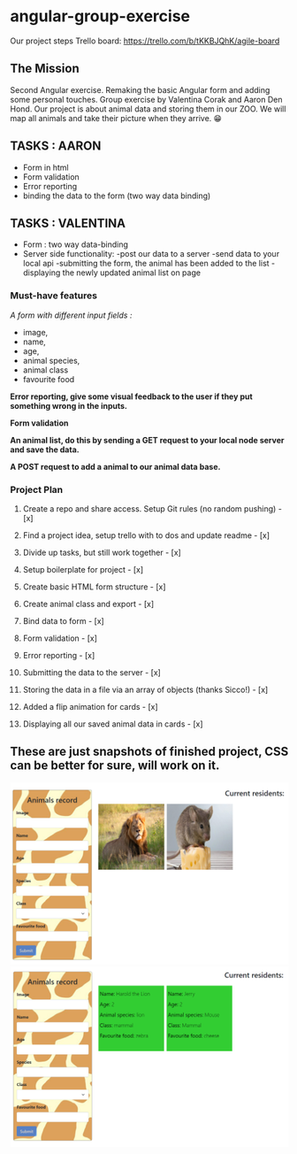 # angular-group-exercise

Our project steps Trello board: https://trello.com/b/tKKBJQhK/agile-board

## The Mission

Second Angular exercise. Remaking the basic Angular form and adding some personal touches.
Group exercise by Valentina Corak and Aaron Den Hond.
Our project is about animal data and storing them in our ZOO. We will map all animals and take their picture when they arrive. 😁

## TASKS : AARON

- Form in html
- Form validation
- Error reporting
- binding the data to the form (two way data binding)

## TASKS : VALENTINA

- Form : two way data-binding
- Server side functionality:
  -post our data to a server
  -send data to your local api
  -submitting the form, the animal has been added to the list
  -displaying the newly updated animal list on page

### Must-have features

_A form with different input fields :_

- image,
- name,
- age,
- animal species,
- animal class
- favourite food

**Error reporting, give some visual feedback to the user if they put something wrong in the inputs.**

**Form validation**

**An animal list, do this by sending a GET request to your local node server and save the data.**

**A POST request to add a animal to our animal data base.**

### Project Plan

1. Create a repo and share access. Setup Git rules (no random pushing) - [x]

2. Find a project idea, setup trello with to dos and update readme - [x]

3. Divide up tasks, but still work together - [x]

4. Setup boilerplate for project - [x]

5. Create basic HTML form structure - [x]

6. Create animal class and export - [x]

7. Bind data to form - [x]

8. Form validation - [x]

9. Error reporting - [x]

10. Submitting the data to the server - [x]

11. Storing the data in a file via an array of objects (thanks Sicco!) - [x]

12. Added a flip animation for cards - [x]

13. Displaying all our saved animal data in cards - [x]

## These are just snapshots of finished project, CSS can be better for sure, will work on it.

![Finished project](/images/animals.png)
![Finished project](/images/back.png)
